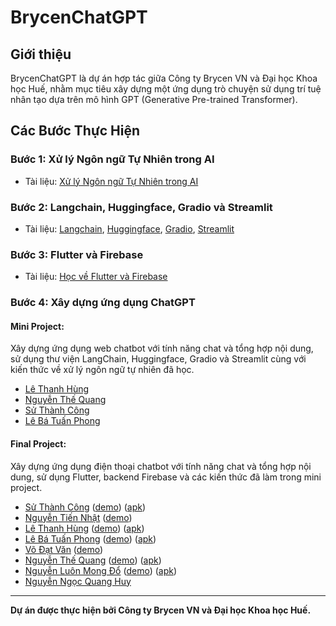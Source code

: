 # BrycenChatGPT

## Giới thiệu

BrycenChatGPT là dự án hợp tác giữa Công ty Brycen VN và Đại học Khoa học Huế, nhằm mục tiêu xây dựng một ứng dụng trò chuyện sử dụng trí tuệ nhân tạo dựa trên mô hình GPT (Generative Pre-trained Transformer).

## Các Bước Thực Hiện

### Bước 1: Xử lý Ngôn ngữ Tự Nhiên trong AI

- Tài liệu: [Xử lý Ngôn ngữ Tự Nhiên trong AI](https://github.com/Brycenvn/BrycenChatGPT/tree/main/NLP_Documents)

### Bước 2: Langchain, Huggingface, Gradio và Streamlit

- Tài liệu: [Langchain](https://github.com/Brycenvn/BrycenChatGPT/tree/main/Framework_Documents/Langchain_tutorials), [Huggingface](https://www.youtube.com/watch?v=00GKzGyWFEs&list=PLo2EIpI_JMQvWfQndUesu0nPBAtZ9gP1o), [Gradio](https://www.gradio.app/guides), [Streamlit](https://docs.streamlit.io/library/api-reference)

### Bước 3: Flutter và Firebase

- Tài liệu: [Học về Flutter và Firebase](https://github.com/Brycenvn/BrycenChatGPT/tree/main/Flutter_Documents)

### Bước 4: Xây dựng ứng dụng ChatGPT

#### Mini Project: 

Xây dựng ứng dụng web chatbot với tính năng chat và tổng hợp nội dung, sử dụng thư viện LangChain, Huggingface, Gradio và Streamlit cùng với kiến thức về xử lý ngôn ngữ tự nhiên đã học.

- [Lê Thanh Hùng](https://langchainbot-thenhung.streamlit.app/)
- [Nguyễn Thế Quang](https://huggingface.co/spaces/TheQuang/Chatbot)
- [Sử Thành Công](https://suthanhcong-brycen-chatbot.streamlit.app/)
- [Lê Bá Tuấn Phong](https://huggingface.co/spaces/lephong5398/test)

#### Final Project: 

Xây dựng ứng dụng điện thoại chatbot với tính năng chat và tổng hợp nội dung, sử dụng Flutter, backend Firebase và các kiến thức đã làm trong mini project.

- [Sử Thành Công](https://github.com/Brycenvn/SuThanhCong) ([demo](https://drive.google.com/file/d/1aLGDVjmf_3quMpf7_lR3zamI1gO-y6Ki/view)) ([apk](https://drive.google.com/file/d/15nbOLTBvoxTfS-HS6QlSktVRjOMEiCU2/view))
- [Nguyễn Tiến  Nhật](https://github.com/Brycenvn/NguyenTienNhat) ([demo](https://drive.google.com/file/d/190rzLfDvYKmZPBgMnYjNbvHTO3X9TCI9/view))
- [Lê Thanh Hùng](https://github.com/Brycenvn/LeThanhHung) ([demo](https://drive.google.com/file/d/1nuQXWCIsma-4N5CyT0xzpo760HpVV1u0/view)) ([apk](https://drive.google.com/file/d/15TguntZUNmU8K5YsEeZ7Vq5cDZxOuikc/view))
- [Lê Bá Tuấn Phong](https://github.com/lebatuanphong5398/flutter_chatgpt) ([demo](https://drive.google.com/file/d/1Q51Lj_Gk2BtxMU3r3NYFBX415b9o6bea/view)) ([apk](https://drive.google.com/file/d/1eYBygU6ZLb4giMzi_1ghsqaeAvSgyh4_/view))
- [Võ Đạt Văn](https://github.com/Brycenvn/VoDatVan) ([demo](https://drive.google.com/file/d/1Wrt7i0ywHnpB9LMCn0zROrfoerUAtu3d/view))
- [Nguyễn Thế Quang](https://github.com/Brycenvn/NguyenTheQuang) ([demo](https://drive.google.com/file/d/1MsBiXfmgxE9RcvolD0mM3dpKIqk3O83Q/view)) ([apk](https://drive.google.com/file/d/119Z3Bon4IS6aIN1MwWdE2UhkuesUJVfI/view))
- [Nguyễn Luôn Mong Đổ](https://github.com/Brycenvn/NguyenLuonMongDo) ([demo](https://drive.google.com/file/d/1PxHfjB5mbVURbPVRoih9R_O75NAdDFwe/view)) ([apk](https://drive.google.com/file/d/1df25nr2EzLCoyHBzyZTSE-PMKFkPO6MY/view))
- [Nguyễn Ngọc Quang Huy](https://github.com/Brycenvn/NguyenNgocQuangHuy)

---
**Dự án được thực hiện bởi Công ty Brycen VN và Đại học Khoa học Huế.**

